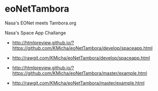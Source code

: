 # eoNetTambora
Nasa's EONet meets Tambora.org

Nasa's Space App Challange 

* http://htmlpreview.github.io/?https://github.com/KMicha/eoNetTambora/develop/spaceapp.html
* http://rawgit.com/KMicha/eoNetTambora/develop/spaceapp.html

* http://htmlpreview.github.io/?https://github.com/KMicha/eoNetTambora/master/example.html
* http://rawgit.com/KMicha/eoNetTambora/master/example.html

